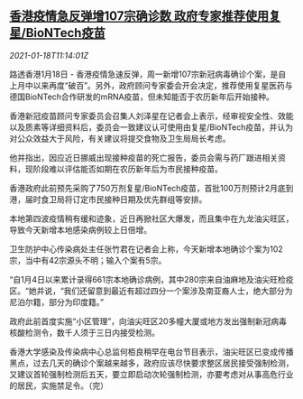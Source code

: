 <!--1610968997000-->
[香港疫情急反弹增107宗确诊数 政府专家推荐使用复星/BioNTech疫苗](https://cn.reuters.com/article/hk-covid-fosun-vaccine-0118-idCNKBS29N0XT)
------

<div><i>2021-01-18T11:14:01Z</i></div><p>路透香港1月18日 - 香港疫情急速反弹，周一新增107宗新冠病毒确诊个案，是自上月中以来再度“破百”。另外，政府顾问专家委会开会决定，推荐使用复星医药与德国BioNTech合作研发的mRNA疫苗，但未知能否于农历新年后开始接种。</p><p>香港新冠疫苗顾问专家委员会召集人刘泽星在记者会上表示，经审视安全性、效能以及质素等详细资料后，委员会一致建议认可使用由复星/BioNTech疫苗，并认为对公众效益大于风险，有关建议将提交食物及卫生局局长考虑。</p><p>他并指出，因应近日挪威出现接种疫苗的死亡报告，委员会需与药厂跟进相关资料，现阶段难以评估能否如期在农历新年后为市民接种疫苗。</p><p>香港政府此前预先采购了750万剂复星/BioNTech疫苗，首批100万剂预计2月底到港，届时食卫局将订定市民接种日期及优先群组等安排。</p><p>本地第四波疫情稍有缓和迹象，近日再掀社区大爆发，而且集中在九龙油尖旺区，导致今天新增本地感染病例较上日倍增。</p><p>卫生防护中心传染病处主任张竹君在记者会上称，今天新增本地确诊个案为102宗，当中有42宗源头不明；输入个案有5宗。</p><p>“自1月4日以来累计录得661宗本地确诊病例，其中280宗来自油麻地及油尖旺检疫区。“她并说，“我们还留意到最近有超过四分一个案涉及南亚裔人士，绝大部分为尼泊尔籍，部分为印度籍。”</p><p>政府此前首度实施“小区管理”，向油尖旺区20多幢大厦或地方发出强制新冠病毒核酸检测令，数千人须于三日内接受检测。</p><p>香港大学感染及传染病中心总监何栢良稍早在电台节目表示，油尖旺区已变成传播黑点，过去几天的确诊个案越来越多，政府应该尽快要求整区居民接受强制检测，又建议首轮强制检测后五天，要立即启动次轮强制检测，亦要考虑对从事高危行业的居民，实施禁足令。（完）</p>
